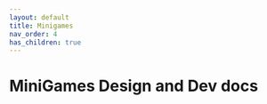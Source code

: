 ```yaml
---
layout: default
title: Minigames
nav_order: 4
has_children: true
---
```

# MiniGames Design and Dev docs
